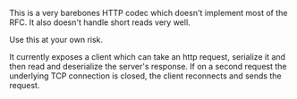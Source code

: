 This is a very barebones HTTP codec which doesn't implement most of the RFC. It also doesn't handle short reads very well.

Use this at your own risk.

It currently exposes a client which can take an http request, serialize it and then read and deserialize the server's response. If on a second request the underlying TCP connection is closed, the client reconnects and sends the request.

